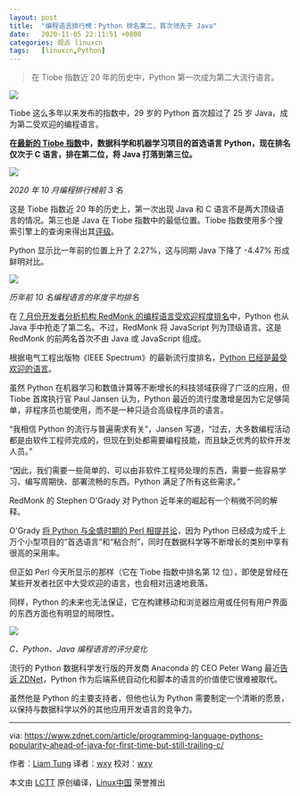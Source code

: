 ```yaml
---
layout: post
title:	"编程语言排行榜：Python 排名第二，首次领先于 Java"
date:	2020-11-05 22:11:51 +0800 
categories:	观点 linuxcn 
tags:	[linuxcn,Python]
---
```




> 
> 在 Tiobe 指数近 20 年的历史中，Python 第一次成为第二大流行语言。
> 
> 
> 


![](/Asserts/Images//attachment/album/202011/05/221022xoj9858ipiqzihh9.jpg)


Tiobe 这么多年以来发布的指数中，29 岁的 Python 首次超过了 25 岁 Java，成为第二受欢迎的编程语言。


**在[最新的 Tiobe 指数](https://www.tiobe.com/tiobe-index/)中，数据科学和机器学习项目的首选语言 Python，现在排名仅次于 C 语言，排在第二位，将 Java 打落到第三位。**


![](/Asserts/Images//attachment/album/202011/05/212317rv12bhh2yhr5x1tt.png)


*2020 年 10 月编程排行榜前 3 名*


这是 Tiobe 指数近 20 年的历史上，第一次出现 Java 和 C 语言不是两大顶级语言的情况。第三也是 Java 在 Tiobe 指数中的最低位置。Tiobe 指数使用多个搜索引擎上的查询来得出其[评级](https://www.tiobe.com/tiobe-index/programming-languages-definition/)。


Python 显示比一年前的位置上升了 2.27%，这与同期 Java 下降了 -4.47% 形成鲜明对比。


![](/Asserts/Images//attachment/album/202011/05/212141b712i8q229kwqsw5.png)


*历年前 10 名编程语言的年度平均排名*


在 [7 月份开发者分析机构 RedMonk 的编程语言受欢迎程度排名](https://www.zdnet.com/article/programming-language-popularity-python-overtakes-java-as-rust-reaches-top-20/)中，Python 也从 Java 手中抢走了第二名。不过，RedMonk 将 JavaScript 列为顶级语言。这是 RedMonk 的前两名首次不由 Java 或 JavaScript 组成。


根据电气工程出版物《IEEE Spectrum》的最新流行度排名，[Python 已经是最受欢迎的语言](https://www.zdnet.com/article/top-programming-languages-python-rules-still-but-old-cobol-gets-a-pandemic-bump/)。


虽然 Python 在机器学习和数值计算等不断增长的科技领域获得了广泛的应用，但 Tiobe 首席执行官 Paul Jansen 认为，Python 最近的流行度激增是因为它足够简单，非程序员也能使用，而不是一种只适合高级程序员的语言。


“我相信 Python 的流行与普遍需求有关”，Jansen 写道，“过去，大多数编程活动都是由软件工程师完成的，但现在到处都需要编程技能，而且缺乏优秀的软件开发人员。”


“因此，我们需要一些简单的、可以由非软件工程师处理的东西，需要一些容易学习、编写周期快、部署流畅的东西。Python 满足了所有这些需求。”


RedMonk 的 Stephen O'Grady 对 Python 近年来的崛起有一个稍微不同的解释。


O'Grady [将 Python 与全盛时期的 Perl 相提并论](https://www.zdnet.com/article/programming-language-popularity-python-overtakes-java-as-rust-reaches-top-20/)，因为 Python 已经成为成千上万个小型项目的“首选语言”和“粘合剂”，同时在数据科学等不断增长的类别中享有很高的采用率。


但正如 Perl 今天所显示的那样（它在 Tiobe 指数中排名第 12 位），即使是曾经在某些开发者社区中大受欢迎的语言，也会相对迅速地衰落。


同样，Python 的未来也无法保证，它在构建移动和浏览器应用或任何有用户界面的东西方面也有明显的局限性。


![](/Asserts/Images//attachment/album/202011/05/212719ueozccm2ocozzsff.jpg)


*C、Python、Java 编程语言的评分变化*


流行的 Python 数据科学发行版的开发商 Anaconda 的 CEO Peter Wang 最近[告诉 ZDNet](https://www.zdnet.com/article/programming-language-python-is-a-big-hit-for-machine-learning-but-now-it-needs-to-change/)，Python 作为后端系统自动化和脚本的语言的价值使它很难被取代。


虽然他是 Python 的主要支持者，但他也认为 Python 需要制定一个清晰的愿景，以保持与数据科学以外的其他应用开发语言的竞争力。




---


via: <https://www.zdnet.com/article/programming-language-pythons-popularity-ahead-of-java-for-first-time-but-still-trailing-c/> 


作者：[Liam Tung](https://www.zdnet.com/meet-the-team/eu/liam-tung/) 译者：[wxy](https://github.com/wxy) 校对：[wxy](https://github.com/wxy)


本文由 [LCTT](https://github.com/LCTT/TranslateProject) 原创编译，[Linux中国](/article-12791-1.html) 荣誉推出
